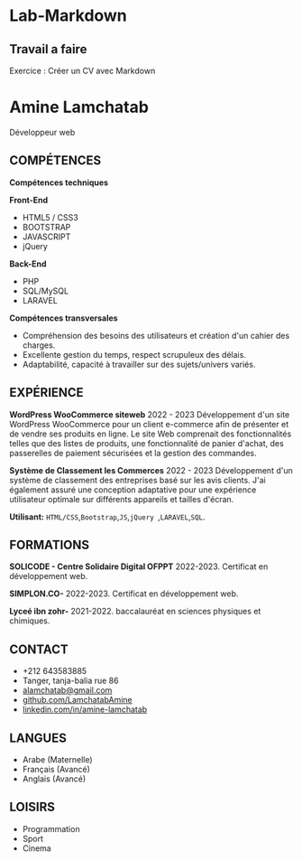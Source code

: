 
# Lab-Markdown


## Travail a faire

Exercice : Créer un CV avec Markdown



# Amine Lamchatab
Développeur web

## COMPÉTENCES

**Compétences techniques**

**Front-End**
* HTML5 / CSS3
* BOOTSTRAP
* JAVASCRIPT
* jQuery 

**Back-End**
* PHP
* SQL/MySQL
* LARAVEL


**Compétences transversales**

* Compréhension des besoins des utilisateurs et création d'un cahier des charges.
* Excellente gestion du temps, respect scrupuleux des délais.
* Adaptabilité, capacité à travailler sur des sujets/univers variés.


## EXPÉRIENCE

**WordPress WooCommerce siteweb**  2022 - 2023
    Développement d'un site WordPress WooCommerce pour un client e-commerce afin de
    présenter et de vendre ses produits en ligne. Le site Web comprenait des fonctionnalités
    telles que des listes de produits, une fonctionnalité de panier d'achat, des passerelles de
    paiement sécurisées et la gestion des commandes.

**Système de Classement les Commerces**  2022 - 2023
    Développement d'un système de classement des entreprises basé sur les avis clients. J'ai
    également assuré une conception adaptative pour une expérience utilisateur optimale sur
    différents appareils et tailles d'écran.

**Utilisant:** `HTML/CSS`,`Bootstrap`,`JS`,`jQuery `,`LARAVEL`,`SQL`.




## FORMATIONS

**SOLICODE - Centre Solidaire Digital OFPPT** 2022-2023.
    Certificat en développement web.

**SIMPLON.CO-**  2022-2023.
    Certificat en développement web.
  
**Lyceé ibn zohr-**  2021-2022.
    baccalauréat en sciences physiques et chimiques.



## CONTACT

- +212 643583885
- Tanger, tanja-balia rue 86
- alamchatab@gmail.com
- [github.com/LamchatabAmine](https://github.com/LamchatabAmine)
- [linkedin.com/in/amine-lamchatab](https://www.linkedin.com/in/amine-lamchatab-b383a1237/)

## LANGUES
* Arabe (Maternelle)
* Français (Avancé)
* Anglais (Avancé)

## LOISIRS
* Programmation
* Sport
* Cinema